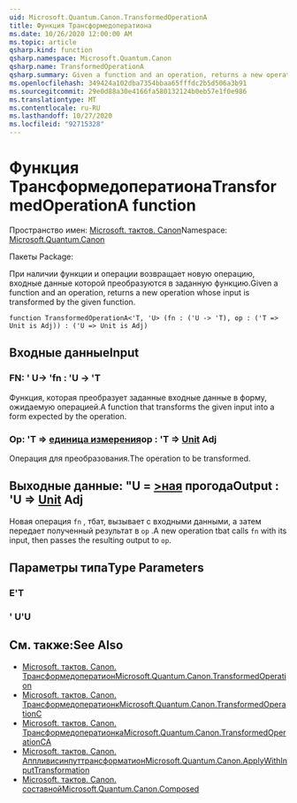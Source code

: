 ```yaml
---
uid: Microsoft.Quantum.Canon.TransformedOperationA
title: Функция Трансформедоператиона
ms.date: 10/26/2020 12:00:00 AM
ms.topic: article
qsharp.kind: function
qsharp.namespace: Microsoft.Quantum.Canon
qsharp.name: TransformedOperationA
qsharp.summary: Given a function and an operation, returns a new operation whose input is transformed by the given function.
ms.openlocfilehash: 349424a102dba7354bbaa65fffdc2b5d506a3b91
ms.sourcegitcommit: 29e0d88a30e4166fa580132124b0eb57e1f0e986
ms.translationtype: MT
ms.contentlocale: ru-RU
ms.lasthandoff: 10/27/2020
ms.locfileid: "92715328"
---
```

# <a name="transformedoperationa-function"></a><span data-ttu-id="15321-102">Функция Трансформедоператиона</span><span class="sxs-lookup"><span data-stu-id="15321-102">TransformedOperationA function</span></span>

<span data-ttu-id="15321-103">Пространство имен: [Microsoft. тактов. Canon](xref:Microsoft.Quantum.Canon)</span><span class="sxs-lookup"><span data-stu-id="15321-103">Namespace: [Microsoft.Quantum.Canon](xref:Microsoft.Quantum.Canon)</span></span>

<span data-ttu-id="15321-104">Пакеты [](https://nuget.org/packages/)</span><span class="sxs-lookup"><span data-stu-id="15321-104">Package: [](https://nuget.org/packages/)</span></span>


<span data-ttu-id="15321-105">При наличии функции и операции возвращает новую операцию, входные данные которой преобразуются в заданную функцию.</span><span class="sxs-lookup"><span data-stu-id="15321-105">Given a function and an operation, returns a new operation whose input is transformed by the given function.</span></span>

```qsharp
function TransformedOperationA<'T, 'U> (fn : ('U -> 'T), op : ('T => Unit is Adj)) : ('U => Unit is Adj)
```


## <a name="input"></a><span data-ttu-id="15321-106">Входные данные</span><span class="sxs-lookup"><span data-stu-id="15321-106">Input</span></span>

### <a name="fn--u---t"></a><span data-ttu-id="15321-107">FN: ' U-> '</span><span class="sxs-lookup"><span data-stu-id="15321-107">fn : 'U -> 'T</span></span>

<span data-ttu-id="15321-108">Функция, которая преобразует заданные входные данные в форму, ожидаемую операцией.</span><span class="sxs-lookup"><span data-stu-id="15321-108">A function that transforms the given input into a form expected by the operation.</span></span>


### <a name="op--t--unit-adj"></a><span data-ttu-id="15321-109">Op: 'T => [единица измерения](xref:microsoft.quantum.lang-ref.unit)</span><span class="sxs-lookup"><span data-stu-id="15321-109">op : 'T => [Unit](xref:microsoft.quantum.lang-ref.unit) Adj</span></span>

<span data-ttu-id="15321-110">Операция для преобразования.</span><span class="sxs-lookup"><span data-stu-id="15321-110">The operation to be transformed.</span></span>



## <a name="output--u--unit-adj"></a><span data-ttu-id="15321-111">Выходные данные: "U = [>ная](xref:microsoft.quantum.lang-ref.unit) прогода</span><span class="sxs-lookup"><span data-stu-id="15321-111">Output : 'U => [Unit](xref:microsoft.quantum.lang-ref.unit) Adj</span></span>

<span data-ttu-id="15321-112">Новая операция `fn` , тбат, вызывает с входными данными, а затем передает полученный результат в `op` .</span><span class="sxs-lookup"><span data-stu-id="15321-112">A new operation tbat calls `fn` with its input, then passes the resulting output to `op`.</span></span>

## <a name="type-parameters"></a><span data-ttu-id="15321-113">Параметры типа</span><span class="sxs-lookup"><span data-stu-id="15321-113">Type Parameters</span></span>

### <a name="t"></a><span data-ttu-id="15321-114">Е</span><span class="sxs-lookup"><span data-stu-id="15321-114">'T</span></span>


### <a name="u"></a><span data-ttu-id="15321-115">' U</span><span class="sxs-lookup"><span data-stu-id="15321-115">'U</span></span>



## <a name="see-also"></a><span data-ttu-id="15321-116">См. также:</span><span class="sxs-lookup"><span data-stu-id="15321-116">See Also</span></span>

- [<span data-ttu-id="15321-117">Microsoft. тактов. Canon. Трансформедоператион</span><span class="sxs-lookup"><span data-stu-id="15321-117">Microsoft.Quantum.Canon.TransformedOperation</span></span>](xref:Microsoft.Quantum.Canon.TransformedOperation)
- [<span data-ttu-id="15321-118">Microsoft. тактов. Canon. Трансформедоператионк</span><span class="sxs-lookup"><span data-stu-id="15321-118">Microsoft.Quantum.Canon.TransformedOperationC</span></span>](xref:Microsoft.Quantum.Canon.TransformedOperationC)
- [<span data-ttu-id="15321-119">Microsoft. тактов. Canon. Трансформедоператионка</span><span class="sxs-lookup"><span data-stu-id="15321-119">Microsoft.Quantum.Canon.TransformedOperationCA</span></span>](xref:Microsoft.Quantum.Canon.TransformedOperationCA)
- [<span data-ttu-id="15321-120">Microsoft. тактов. Canon. Аппливисинпуттрансформатион</span><span class="sxs-lookup"><span data-stu-id="15321-120">Microsoft.Quantum.Canon.ApplyWithInputTransformation</span></span>](xref:Microsoft.Quantum.Canon.ApplyWithInputTransformation)
- [<span data-ttu-id="15321-121">Microsoft. тактов. Canon. составной</span><span class="sxs-lookup"><span data-stu-id="15321-121">Microsoft.Quantum.Canon.Composed</span></span>](xref:Microsoft.Quantum.Canon.Composed)